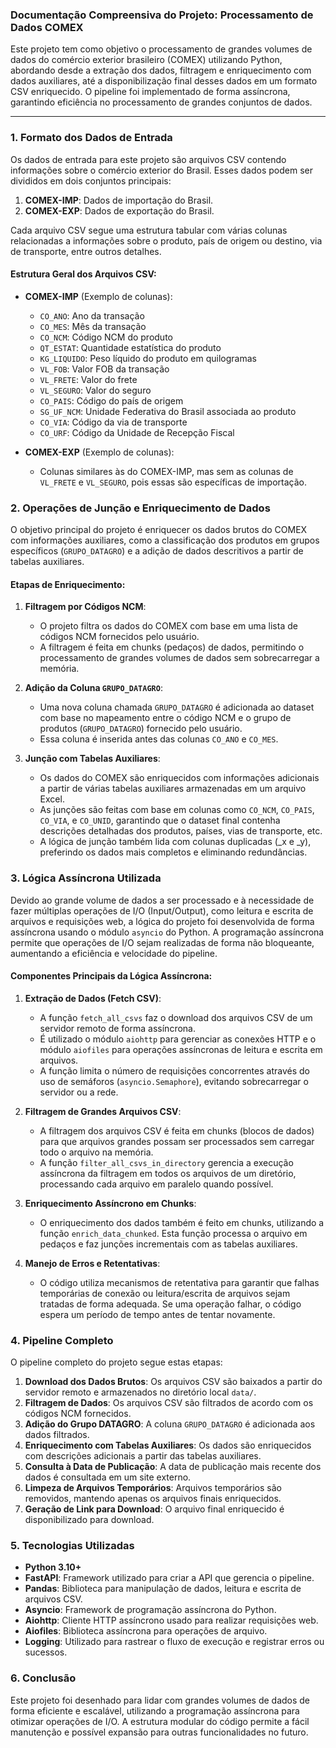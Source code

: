 ### Documentação Compreensiva do Projeto: Processamento de Dados COMEX

Este projeto tem como objetivo o processamento de grandes volumes de dados do comércio exterior brasileiro (COMEX) utilizando Python, abordando desde a extração dos dados, filtragem e enriquecimento com dados auxiliares, até a disponibilização final desses dados em um formato CSV enriquecido. O pipeline foi implementado de forma assíncrona, garantindo eficiência no processamento de grandes conjuntos de dados.

---

### 1. **Formato dos Dados de Entrada**

Os dados de entrada para este projeto são arquivos CSV contendo informações sobre o comércio exterior do Brasil. Esses dados podem ser divididos em dois conjuntos principais:

1. **COMEX-IMP**: Dados de importação do Brasil.
2. **COMEX-EXP**: Dados de exportação do Brasil.

Cada arquivo CSV segue uma estrutura tabular com várias colunas relacionadas a informações sobre o produto, país de origem ou destino, via de transporte, entre outros detalhes.

#### Estrutura Geral dos Arquivos CSV:
- **COMEX-IMP** (Exemplo de colunas):
  - `CO_ANO`: Ano da transação
  - `CO_MES`: Mês da transação
  - `CO_NCM`: Código NCM do produto
  - `QT_ESTAT`: Quantidade estatística do produto
  - `KG_LIQUIDO`: Peso líquido do produto em quilogramas
  - `VL_FOB`: Valor FOB da transação
  - `VL_FRETE`: Valor do frete
  - `VL_SEGURO`: Valor do seguro
  - `CO_PAIS`: Código do país de origem
  - `SG_UF_NCM`: Unidade Federativa do Brasil associada ao produto
  - `CO_VIA`: Código da via de transporte
  - `CO_URF`: Código da Unidade de Recepção Fiscal

- **COMEX-EXP** (Exemplo de colunas):
  - Colunas similares às do COMEX-IMP, mas sem as colunas de `VL_FRETE` e `VL_SEGURO`, pois essas são específicas de importação.

### 2. **Operações de Junção e Enriquecimento de Dados**

O objetivo principal do projeto é enriquecer os dados brutos do COMEX com informações auxiliares, como a classificação dos produtos em grupos específicos (`GRUPO_DATAGRO`) e a adição de dados descritivos a partir de tabelas auxiliares.

#### Etapas de Enriquecimento:
1. **Filtragem por Códigos NCM**:
   - O projeto filtra os dados do COMEX com base em uma lista de códigos NCM fornecidos pelo usuário.
   - A filtragem é feita em chunks (pedaços) de dados, permitindo o processamento de grandes volumes de dados sem sobrecarregar a memória.

2. **Adição da Coluna `GRUPO_DATAGRO`**:
   - Uma nova coluna chamada `GRUPO_DATAGRO` é adicionada ao dataset com base no mapeamento entre o código NCM e o grupo de produtos (`GRUPO_DATAGRO`) fornecido pelo usuário.
   - Essa coluna é inserida antes das colunas `CO_ANO` e `CO_MES`.

3. **Junção com Tabelas Auxiliares**:
   - Os dados do COMEX são enriquecidos com informações adicionais a partir de várias tabelas auxiliares armazenadas em um arquivo Excel.
   - As junções são feitas com base em colunas como `CO_NCM`, `CO_PAIS`, `CO_VIA`, e `CO_UNID`, garantindo que o dataset final contenha descrições detalhadas dos produtos, países, vias de transporte, etc.
   - A lógica de junção também lida com colunas duplicadas (_x e _y), preferindo os dados mais completos e eliminando redundâncias.

### 3. **Lógica Assíncrona Utilizada**

Devido ao grande volume de dados a ser processado e à necessidade de fazer múltiplas operações de I/O (Input/Output), como leitura e escrita de arquivos e requisições web, a lógica do projeto foi desenvolvida de forma assíncrona usando o módulo `asyncio` do Python. A programação assíncrona permite que operações de I/O sejam realizadas de forma não bloqueante, aumentando a eficiência e velocidade do pipeline.

#### Componentes Principais da Lógica Assíncrona:

1. **Extração de Dados (Fetch CSV)**:
   - A função `fetch_all_csvs` faz o download dos arquivos CSV de um servidor remoto de forma assíncrona.
   - É utilizado o módulo `aiohttp` para gerenciar as conexões HTTP e o módulo `aiofiles` para operações assíncronas de leitura e escrita em arquivos.
   - A função limita o número de requisições concorrentes através do uso de semáforos (`asyncio.Semaphore`), evitando sobrecarregar o servidor ou a rede.

2. **Filtragem de Grandes Arquivos CSV**:
   - A filtragem dos arquivos CSV é feita em chunks (blocos de dados) para que arquivos grandes possam ser processados sem carregar todo o arquivo na memória.
   - A função `filter_all_csvs_in_directory` gerencia a execução assíncrona da filtragem em todos os arquivos de um diretório, processando cada arquivo em paralelo quando possível.

3. **Enriquecimento Assíncrono em Chunks**:
   - O enriquecimento dos dados também é feito em chunks, utilizando a função `enrich_data_chunked`. Esta função processa o arquivo em pedaços e faz junções incrementais com as tabelas auxiliares.

4. **Manejo de Erros e Retentativas**:
   - O código utiliza mecanismos de retentativa para garantir que falhas temporárias de conexão ou leitura/escrita de arquivos sejam tratadas de forma adequada. Se uma operação falhar, o código espera um período de tempo antes de tentar novamente.

### 4. **Pipeline Completo**

O pipeline completo do projeto segue estas etapas:

1. **Download dos Dados Brutos**: Os arquivos CSV são baixados a partir do servidor remoto e armazenados no diretório local `data/`.
2. **Filtragem de Dados**: Os arquivos CSV são filtrados de acordo com os códigos NCM fornecidos.
3. **Adição do Grupo DATAGRO**: A coluna `GRUPO_DATAGRO` é adicionada aos dados filtrados.
4. **Enriquecimento com Tabelas Auxiliares**: Os dados são enriquecidos com descrições adicionais a partir das tabelas auxiliares.
5. **Consulta à Data de Publicação**: A data de publicação mais recente dos dados é consultada em um site externo.
6. **Limpeza de Arquivos Temporários**: Arquivos temporários são removidos, mantendo apenas os arquivos finais enriquecidos.
7. **Geração de Link para Download**: O arquivo final enriquecido é disponibilizado para download.

### 5. **Tecnologias Utilizadas**

- **Python 3.10+**
- **FastAPI**: Framework utilizado para criar a API que gerencia o pipeline.
- **Pandas**: Biblioteca para manipulação de dados, leitura e escrita de arquivos CSV.
- **Asyncio**: Framework de programação assíncrona do Python.
- **Aiohttp**: Cliente HTTP assíncrono usado para realizar requisições web.
- **Aiofiles**: Biblioteca assíncrona para operações de arquivo.
- **Logging**: Utilizado para rastrear o fluxo de execução e registrar erros ou sucessos.

### 6. **Conclusão**

Este projeto foi desenhado para lidar com grandes volumes de dados de forma eficiente e escalável, utilizando a programação assíncrona para otimizar operações de I/O. A estrutura modular do código permite a fácil manutenção e possível expansão para outras funcionalidades no futuro.
